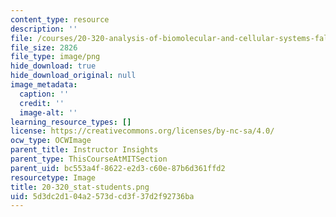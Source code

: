 ```yaml
---
content_type: resource
description: ''
file: /courses/20-320-analysis-of-biomolecular-and-cellular-systems-fall-2012/5d3dc2d104a2573dcd3f37d2f92736ba_20-320_stat-students.png
file_size: 2826
file_type: image/png
hide_download: true
hide_download_original: null
image_metadata:
  caption: ''
  credit: ''
  image-alt: ''
learning_resource_types: []
license: https://creativecommons.org/licenses/by-nc-sa/4.0/
ocw_type: OCWImage
parent_title: Instructor Insights
parent_type: ThisCourseAtMITSection
parent_uid: bc553a4f-8622-e2d3-c60e-87b6d361ffd2
resourcetype: Image
title: 20-320_stat-students.png
uid: 5d3dc2d1-04a2-573d-cd3f-37d2f92736ba
---
```

